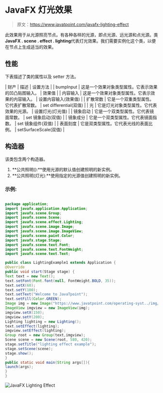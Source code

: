 # JavaFX 灯光效果

> 原文：<https://www.javatpoint.com/javafx-lighting-effect>

此效果用于从光源照亮节点。有各种各样的光源，即点光源、远光源和点光源。类**JavaFX . scene . effect . lighting**代表灯光效果。我们需要实例化这个类，以便在节点上生成适当的效果。

## 性能

下表描述了类的属性以及 setter 方法。

| 财产 | 描述 | 设置方法 |
| bumpInput | 这是一个效果对象类型属性。它表示效果的凹凸贴图输入。 | 效果值 |
| 内容输入 | 这是一个效果对象类型属性。它表示效果的内容输入。 | 设置内容输入(效果值) |
| 扩散常数 | 它是一个双重类型属性。它代表扩散常数。 | set differential(双值) |
| 光 | 它是灯光对象类型属性。它代表效果的光源。 | 设置灯光(灯光值) |
| 镜象启动 | 它是一个双类型属性。它代表镜面常数。 | set 镜象启动(双值) |
| 镜象成分 | 它是一个双类型属性。它代表镜面指数。 | set 镜象组件(双值) |
| 表面刻度 | 它是双类型属性。它代表光线的表面比例。 | setSurfaceScale(双值) |

## 构造器

该类包含两个构造器。

1.  **公共照明():**使用光源的默认值创建照明的新实例。
2.  **公共照明(灯光):**使用指定的光源值创建照明的新实例。

### 示例:

```java

package application;
import javafx.application.Application; 
import javafx.scene.Group; 
import javafx.scene.Scene; 
import javafx.scene.effect.Lighting;
import javafx.scene.image.Image;
import javafx.scene.image.ImageView;
import javafx.scene.paint.Color; 
import javafx.stage.Stage; 
import javafx.scene.text.Font; 
import javafx.scene.text.FontWeight; 
import javafx.scene.text.Text; 

public class LightingExample1 extends Application { 
@Override
public void start(Stage stage) {  
Text text = new Text();       
text.setFont(Font.font(null, FontWeight.BOLD, 35));        
text.setX(60); 
text.setY(100); 
text.setText("Welcome to JavaTpoint");        
text.setFill(Color.GREEN);   
Image img = new Image("https://www.javatpoint.com/operating-syst../img/operating-system-tutorial.png");
ImageView imgview = new ImageView(img);
imgview.setX(150);
imgview.setY(200);
Lighting lighting = new Lighting(); 
text.setEffect(lighting);       
imgview.setEffect(lighting); 
Group root = new Group(text,imgview);   
Scene scene = new Scene(root, 580, 420);  
stage.setTitle("lighting effect example");  
stage.setScene(scene);
stage.show();         
} 
public static void main(String args[]){ 
launch(args); 
} 
}

```

![JavaFX Lighting Effect](../img/c414076aac481ce6908b8b2bc27a96d3.png)